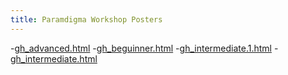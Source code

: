 ```yaml
---
title: Paramdigma Workshop Posters
---
```


-[gh_advanced.html](gh_advanced.html)
-[gh_beguinner.html](gh_beguinner.html)
-[gh_intermediate.1.html](gh_intermediate.1.html)
-[gh_intermediate.html](gh_intermediate.html)
